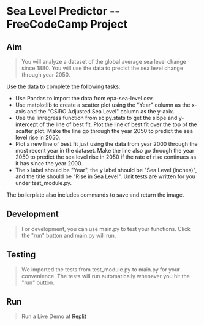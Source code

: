 # Sea Level Predictor  --FreeCodeCamp Project

## Aim
> You will analyze a dataset of the global average sea level change since 1880. You will use the data to predict the sea level change through year 2050.

Use the data to complete the following tasks:
  * Use Pandas to import the data from epa-sea-level.csv.
  * Use matplotlib to create a scatter plot using the "Year" column as the x-axis and the "CSIRO Adjusted Sea Level" column as the y-axix.
  * Use the linregress function from scipy.stats to get the slope and y-intercept of the line of best fit. Plot the line of best fit over the top of the scatter plot. Make the line go through the year 2050 to predict the sea level rise in 2050.
  * Plot a new line of best fit just using the data from year 2000 through the most recent year in the dataset. Make the line also go through the year 2050 to predict the sea level rise in 2050 if the rate of rise continues as it has since the year 2000.
  * The x label should be "Year", the y label should be "Sea Level (inches)", and the title should be "Rise in Sea Level".
Unit tests are written for you under test_module.py.

The boilerplate also includes commands to save and return the image.

## Development
> For development, you can use main.py to test your functions. Click the "run" button and main.py will run.

## Testing
> We imported the tests from test_module.py to main.py for your convenience. The tests will run automatically whenever you hit the "run" button.

## Run
> Run a Live Demo at [Replit](https://replit.com/@RiteshRavichand/boilerplate-sea-level-predictor#main.py "Live Demo")
